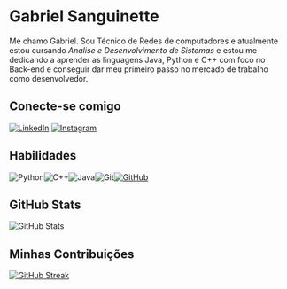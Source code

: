 # Gabriel Sanguinette
Me chamo Gabriel. Sou Técnico de Redes de computadores e atualmente estou cursando *Analise e Desenvolvimento de Sistemas* e estou me dedicando a aprender as linguagens Java, Python e C++ com foco no Back-end e conseguir dar meu primeiro passo no mercado de trabalho como desenvolvedor.
## Conecte-se comigo
[![LinkedIn](https://img.shields.io/badge/LinkedIn-0077B5?style=for-the-badge&logo=linkedin&logoColor=white)](https://www.linkedin.com/in/gabriel-sanguinette-7306ba18b/)
[![Instagram](https://img.shields.io/badge/-Instagram-%23E4405F?style=for-the-badge&logo=instagram&logoColor=white)](https://www.instagram.com/gabriel.sanguinette/)
## Habilidades
![Python](https://img.shields.io/badge/python-3670A0?style=for-the-badge&logo=python&logoColor=ffdd54)![C++](https://img.shields.io/badge/C%2B%2B-00599C?style=for-the-badge&logo=c%2B%2B&logoColor=white)![Java](https://img.shields.io/badge/java-%23ED8B00.svg?style=for-the-badge&logo=openjdk&logoColor=white)![Git](https://img.shields.io/badge/GIT-E44C30?style=for-the-badge&logo=git&logoColor=white)[![GitHub](https://img.shields.io/badge/GitHub-100000?style=for-the-badge&logo=github&logoColor=white)](https://github.com/werrttt)
## GitHub Stats
![GitHub Stats](https://github-readme-stats.vercel.app/api?username=werrttt&theme=transparent&bg_color=000&border_color=30A3DC&show_icons=true&icon_color=30A3DC&title_color=E94D5F&text_color=FFF)

## Minhas Contribuições
[![GitHub Streak](https://streak-stats.demolab.com/?user=werrttt&theme=bear&background=000&border=30A3DC&dates=FFF)](https://git.io/streak-stats)
